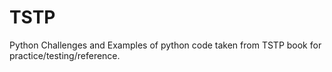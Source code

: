 # TSTP
Python Challenges
 and Examples of python code taken from TSTP book for practice/testing/reference.
